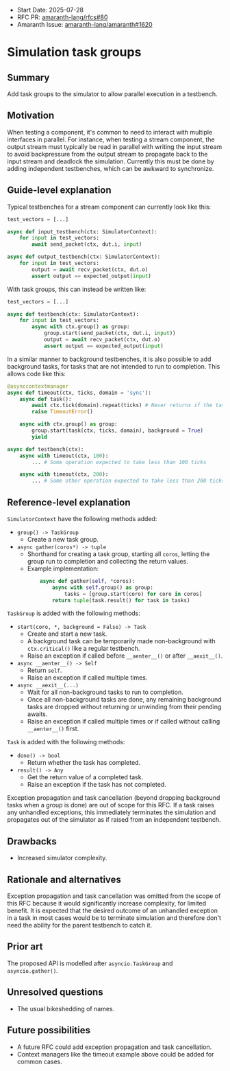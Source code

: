 - Start Date: 2025-07-28
- RFC PR: [amaranth-lang/rfcs#80](https://github.com/amaranth-lang/rfcs/pull/80)
- Amaranth Issue: [amaranth-lang/amaranth#1620](https://github.com/amaranth-lang/amaranth/issues/1620)

# Simulation task groups

## Summary
[summary]: #summary

Add task groups to the simulator to allow parallel execution in a testbench.

## Motivation
[motivation]: #motivation

When testing a component, it's common to need to interact with multiple interfaces in parallel.
For instance, when testing a stream component, the output stream must typically be read in parallel with writing the input stream to avoid backpressure from the output stream to propagate back to the input stream and deadlock the simulation.
Currently this must be done by adding independent testbenches, which can be awkward to synchronize.

## Guide-level explanation
[guide-level-explanation]: #guide-level-explanation

Typical testbenches for a stream component can currently look like this:
```python
test_vectors = [...]

async def input_testbench(ctx: SimulatorContext):
    for input in test_vectors:
        await send_packet(ctx, dut.i, input)

async def output_testbench(ctx: SimulatorContext):
    for input in test_vectors:
        output = await recv_packet(ctx, dut.o)
        assert output == expected_output(input)
```

With task groups, this can instead be written like:
```python
test_vectors = [...]

async def testbench(ctx: SimulatorContext):
    for input in test_vectors:
        async with ctx.group() as group:
            group.start(send_packet(ctx, dut.i, input))
            output = await recv_packet(ctx, dut.o)
            assert output == expected_output(input)
```

In a similar manner to background testbenches, it is also possible to add background tasks, for tasks that are not intended to run to completion.
This allows code like this:
```python
@asynccontextmanager
async def timeout(ctx, ticks, domain = 'sync'):
    async def task():
        await ctx.tick(domain).repeat(ticks) # Never returns if the task group ends before `ticks` have elapsed.
        raise TimeoutError()

    async with ctx.group() as group:
        group.start(task(ctx, ticks, domain), background = True)
        yield

async def testbench(ctx):
    async with timeout(ctx, 100):
        ... # Some operation expected to take less than 100 ticks

    async with timeout(ctx, 200):
        ... # Some other operation expected to take less than 200 ticks
```

## Reference-level explanation
[reference-level-explanation]: #reference-level-explanation

`SimulatorContext` have the following methods added:
- `group() -> TaskGroup`
  - Create a new task group.
- `async gather(coros*) -> tuple`
  - Shorthand for creating a task group, starting all `coros`, letting the group run to completion and collecting the return values.
  - Example implementation:
    ```python
        async def gather(self, *coros):
            async with self.group() as group:
                tasks = [group.start(coro) for coro in coros]
            return tuple(task.result() for task in tasks)
    ```

`TaskGroup` is added with the following methods:
- `start(coro, *, background = False) -> Task`
  - Create and start a new task.
  - A background task can be temporarily made non-background with `ctx.critical()` like a regular testbench.
  - Raise an exception if called before `__aenter__()` or after `__aexit__()`.
- `async __aenter__() -> Self`
  - Return `self`.
  - Raise an exception if called multiple times.
- `async __aexit__(...)`
  - Wait for all non-background tasks to run to completion.
  - Once all non-background tasks are done, any remaining background tasks are dropped without returning or unwinding from their pending awaits.
  - Raise an exception if called multiple times or if called without calling `__aenter__()` first.

`Task` is added with the following methods:
- `done() -> bool`
  - Return whether the task has completed.
- `result() -> Any`
  - Get the return value of a completed task.
  - Raise an exception if the task has not completed.

Exception propagation and task cancellation (beyond dropping background tasks when a group is done) are out of scope for this RFC.
If a task raises any unhandled exceptions, this immediately terminates the simulation and propagates out of the simulator as if raised from an independent testbench.

## Drawbacks
[drawbacks]: #drawbacks

- Increased simulator complexity.

## Rationale and alternatives
[rationale-and-alternatives]: #rationale-and-alternatives

Exception propagation and task cancellation was omitted from the scope of this RFC because it would significantly increase complexity, for limited benefit.
It is expected that the desired outcome of an unhandled exception in a task in most cases would be to terminate simulation and therefore don't need the ability for the parent testbench to catch it.

## Prior art
[prior-art]: #prior-art

The proposed API is modelled after `asyncio.TaskGroup` and `asyncio.gather()`.

## Unresolved questions
[unresolved-questions]: #unresolved-questions

- The usual bikeshedding of names.

## Future possibilities
[future-possibilities]: #future-possibilities

- A future RFC could add exception propagation and task cancellation.
- Context managers like the timeout example above could be added for common cases.
